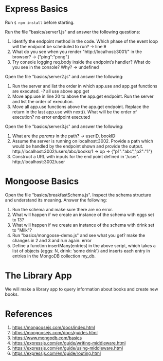 # Express Basics

Run `$ npm install` before starting.

Run the file "basics/server1.js" and answer the following questions:

1. Identify the endpoint method in the code. Which phase of the event loop will the endpoint be scheduled to run? -> line 9
2. What do you see when you render "http://localhost:3001/" in the browser? -> {"ping":"pong"}
3. Try console logging req.body inside the endpoint’s handler? What do you see in the console? Why? -> undefined

Open the file "basics/server2.js" and answer the following:

1. Run the server and list the order in which app.use and app.get functions are executed. -? all use above app.get
2. Move app.use in line 20 to above the app.get endpoint. Run the server and list the order of execution.
3. Move all app.use functions above the app.get endpoint. Replace the return in the last app.use with next(). What will be the order of execution? no error endpoint executed

Open the file "basics/server3.js" and answer the following:

1. What are the *params* in the path? -> userID, bookID
2. Assume the server is running on localhost:3002. Provide a path which would be handled by the endpoint shown and provide the output. http://localhost:3002/users/abc/books/1 -> op -> {"p1":"abc","p2":"1"}
3. Construct a URL with inputs for the end point defined in '/user'. http://localhost:3002/user

# Mongoose Basics

Open the file "basics/breakfastSchema.js". Inspect the schema structure and understand its meaning. Answer the following:

1. Run the schema and make sure there are no error.
2. What will happen if we create an instance of the schema with eggs set to 13?
3. What will happen if we create an instance of the schema with drink set to "Milk"?
4. Run "basics/mongoose-demo.js" and see what you get? make the changes in 2 and 3 and run again. error
5. Define a function insertMany(entries) in the above script, which takes a list of objects {eggs: N, drink: ‘some drink’} and inserts each entry in entries in the MongoDB collection my_db.

# The Library App

We will make a library app to query information about books and create new books.

# References

1. https://mongoosejs.com/docs/index.html
2. https://mongoosejs.com/docs/guides.html
3. https://www.mongodb.com/basics 
4. https://expressjs.com/en/guide/writing-middleware.html
5. https://expressjs.com/en/guide/using-middleware.html
6. https://expressjs.com/en/guide/routing.html